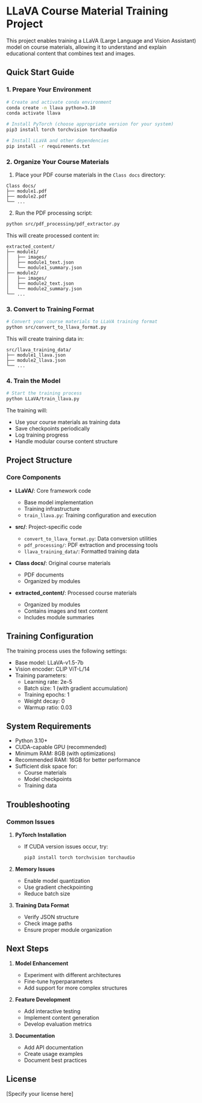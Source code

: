 # LLaVA Course Material Training Project

This project enables training a LLaVA (Large Language and Vision Assistant) model on course materials, allowing it to understand and explain educational content that combines text and images.

## Quick Start Guide

### 1. Prepare Your Environment

```bash
# Create and activate conda environment
conda create -n llava python=3.10
conda activate llava

# Install PyTorch (choose appropriate version for your system)
pip3 install torch torchvision torchaudio

# Install LLaVA and other dependencies
pip install -r requirements.txt
```

### 2. Organize Your Course Materials

1. Place your PDF course materials in the `Class docs` directory:
```
Class docs/
├── module1.pdf
├── module2.pdf
└── ...
```

2. Run the PDF processing script:
```bash
python src/pdf_processing/pdf_extractor.py
```

This will create processed content in:
```
extracted_content/
├── module1/
│   ├── images/
│   ├── module1_text.json
│   └── module1_summary.json
├── module2/
│   ├── images/
│   ├── module2_text.json
│   └── module2_summary.json
└── ...
```

### 3. Convert to Training Format

```bash
# Convert your course materials to LLaVA training format
python src/convert_to_llava_format.py
```

This will create training data in:
```
src/llava_training_data/
├── module1_llava.json
├── module2_llava.json
└── ...
```

### 4. Train the Model

```bash
# Start the training process
python LLaVA/train_llava.py
```

The training will:
- Use your course materials as training data
- Save checkpoints periodically
- Log training progress
- Handle modular course content structure

## Project Structure

### Core Components

- **LLaVA/**: Core framework code
  - Base model implementation
  - Training infrastructure
  - `train_llava.py`: Training configuration and execution

- **src/**: Project-specific code
  - `convert_to_llava_format.py`: Data conversion utilities
  - `pdf_processing/`: PDF extraction and processing tools
  - `llava_training_data/`: Formatted training data

- **Class docs/**: Original course materials
  - PDF documents
  - Organized by modules

- **extracted_content/**: Processed course materials
  - Organized by modules
  - Contains images and text content
  - Includes module summaries

## Training Configuration

The training process uses the following settings:
- Base model: LLaVA-v1.5-7b
- Vision encoder: CLIP ViT-L/14
- Training parameters:
  - Learning rate: 2e-5
  - Batch size: 1 (with gradient accumulation)
  - Training epochs: 1
  - Weight decay: 0
  - Warmup ratio: 0.03

## System Requirements

- Python 3.10+
- CUDA-capable GPU (recommended)
- Minimum RAM: 8GB (with optimizations)
- Recommended RAM: 16GB for better performance
- Sufficient disk space for:
  - Course materials
  - Model checkpoints
  - Training data

## Troubleshooting

### Common Issues

1. **PyTorch Installation**
   - If CUDA version issues occur, try:
     ```bash
     pip3 install torch torchvision torchaudio
     ```

2. **Memory Issues**
   - Enable model quantization
   - Use gradient checkpointing
   - Reduce batch size

3. **Training Data Format**
   - Verify JSON structure
   - Check image paths
   - Ensure proper module organization

## Next Steps

1. **Model Enhancement**
   - Experiment with different architectures
   - Fine-tune hyperparameters
   - Add support for more complex structures

2. **Feature Development**
   - Add interactive testing
   - Implement content generation
   - Develop evaluation metrics

3. **Documentation**
   - Add API documentation
   - Create usage examples
   - Document best practices

## License

[Specify your license here]
